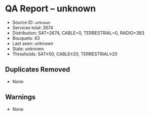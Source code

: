 # QA Report – unknown

- Source ID: `unknown`
- Services total: 2674
- Distribution: SAT=2674, CABLE=0, TERRESTRIAL=0, RADIO=383
- Bouquets: 43
- Last seen: unknown
- Stale: unknown
- Thresholds: SAT≥50, CABLE≥20, TERRESTRIAL≥20

## Duplicates Removed
- None

## Warnings
- None
